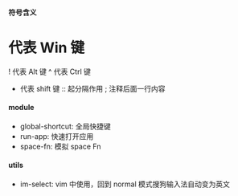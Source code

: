 #### 符号含义
#  代表 Win 键
!  代表 Alt 键
^  代表 Ctrl 键
+  代表 shift 键
:: 起分隔作用
;  注释后面一行内容

#### module
- global-shortcut: 全局快捷键
- run-app: 快速打开应用
- space-fn: 模拟 space Fn

#### utils
- im-select: vim 中使用，回到 normal 模式搜狗输入法自动变为英文


